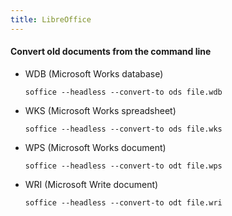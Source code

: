 ```yaml
---
title: LibreOffice
---
```


#### Convert old documents from the command line

- WDB (Microsoft Works database)

  ```
  soffice --headless --convert-to ods file.wdb
  ```

- WKS (Microsoft Works spreadsheet)

  ```
  soffice --headless --convert-to ods file.wks
  ```

- WPS (Microsoft Works document)

  ```
  soffice --headless --convert-to odt file.wps
  ```

- WRI (Microsoft Write document)

  ```
  soffice --headless --convert-to odt file.wri
  ```
